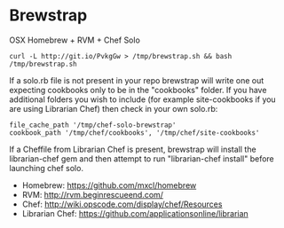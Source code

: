 Brewstrap
=========

OSX Homebrew + RVM + Chef Solo

    curl -L http://git.io/PvkgGw > /tmp/brewstrap.sh && bash /tmp/brewstrap.sh

If a solo.rb file is not present in your repo brewstrap will write one out expecting cookbooks only to be in the "cookbooks" folder. If you have additional folders you wish to include (for example site-cookbooks if you are using Librarian Chef) then check in your own solo.rb:

    file_cache_path '/tmp/chef-solo-brewstrap'
    cookbook_path '/tmp/chef/cookbooks', '/tmp/chef/site-cookbooks'

If a Cheffile from Librarian Chef is present, brewstrap will install the librarian-chef gem and then attempt to run "librarian-chef install" before launching chef solo.

* Homebrew: https://github.com/mxcl/homebrew
* RVM: http://rvm.beginrescueend.com/
* Chef: http://wiki.opscode.com/display/chef/Resources
* Librarian Chef: https://github.com/applicationsonline/librarian

